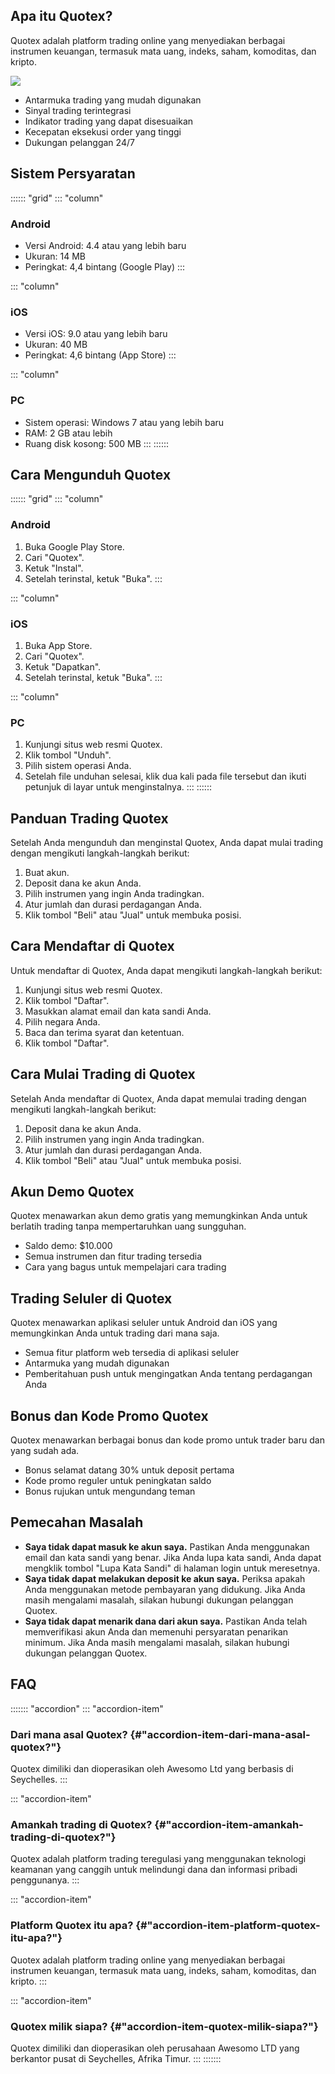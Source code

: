 ## Apa itu Quotex?

Quotex adalah platform trading online yang menyediakan berbagai
instrumen keuangan, termasuk mata uang, indeks, saham, komoditas, dan
kripto.

[![](https://static.quotex.io/files/12_en/300_250.jpg)](https://traff.sbs/brokerqxlid)

-   Antarmuka trading yang mudah digunakan
-   Sinyal trading terintegrasi
-   Indikator trading yang dapat disesuaikan
-   Kecepatan eksekusi order yang tinggi
-   Dukungan pelanggan 24/7

## Sistem Persyaratan

:::::: \"grid\"
::: \"column\"
### Android

-   Versi Android: 4.4 atau yang lebih baru
-   Ukuran: 14 MB
-   Peringkat: 4,4 bintang (Google Play)
:::

::: \"column\"
### iOS

-   Versi iOS: 9.0 atau yang lebih baru
-   Ukuran: 40 MB
-   Peringkat: 4,6 bintang (App Store)
:::

::: \"column\"
### PC

-   Sistem operasi: Windows 7 atau yang lebih baru
-   RAM: 2 GB atau lebih
-   Ruang disk kosong: 500 MB
:::
::::::

## Cara Mengunduh Quotex

:::::: \"grid\"
::: \"column\"
### Android

1.  Buka Google Play Store.
2.  Cari "Quotex".
3.  Ketuk "Instal".
4.  Setelah terinstal, ketuk "Buka".
:::

::: \"column\"
### iOS

1.  Buka App Store.
2.  Cari "Quotex".
3.  Ketuk "Dapatkan".
4.  Setelah terinstal, ketuk "Buka".
:::

::: \"column\"
### PC

1.  Kunjungi situs web resmi Quotex.
2.  Klik tombol "Unduh".
3.  Pilih sistem operasi Anda.
4.  Setelah file unduhan selesai, klik dua kali pada file tersebut dan
    ikuti petunjuk di layar untuk menginstalnya.
:::
::::::

## Panduan Trading Quotex

Setelah Anda mengunduh dan menginstal Quotex, Anda dapat mulai trading
dengan mengikuti langkah-langkah berikut:

1.  Buat akun.
2.  Deposit dana ke akun Anda.
3.  Pilih instrumen yang ingin Anda tradingkan.
4.  Atur jumlah dan durasi perdagangan Anda.
5.  Klik tombol "Beli" atau "Jual" untuk membuka posisi.

## Cara Mendaftar di Quotex

Untuk mendaftar di Quotex, Anda dapat mengikuti langkah-langkah berikut:

1.  Kunjungi situs web resmi Quotex.
2.  Klik tombol "Daftar".
3.  Masukkan alamat email dan kata sandi Anda.
4.  Pilih negara Anda.
5.  Baca dan terima syarat dan ketentuan.
6.  Klik tombol "Daftar".

## Cara Mulai Trading di Quotex

Setelah Anda mendaftar di Quotex, Anda dapat memulai trading dengan
mengikuti langkah-langkah berikut:

1.  Deposit dana ke akun Anda.
2.  Pilih instrumen yang ingin Anda tradingkan.
3.  Atur jumlah dan durasi perdagangan Anda.
4.  Klik tombol "Beli" atau "Jual" untuk membuka posisi.

## Akun Demo Quotex

Quotex menawarkan akun demo gratis yang memungkinkan Anda untuk berlatih
trading tanpa mempertaruhkan uang sungguhan.

-   Saldo demo: \$10.000
-   Semua instrumen dan fitur trading tersedia
-   Cara yang bagus untuk mempelajari cara trading

## Trading Seluler di Quotex

Quotex menawarkan aplikasi seluler untuk Android dan iOS yang
memungkinkan Anda untuk trading dari mana saja.

-   Semua fitur platform web tersedia di aplikasi seluler
-   Antarmuka yang mudah digunakan
-   Pemberitahuan push untuk mengingatkan Anda tentang perdagangan Anda

## Bonus dan Kode Promo Quotex

Quotex menawarkan berbagai bonus dan kode promo untuk trader baru dan
yang sudah ada.

-   Bonus selamat datang 30% untuk deposit pertama
-   Kode promo reguler untuk peningkatan saldo
-   Bonus rujukan untuk mengundang teman

## Pemecahan Masalah

-   **Saya tidak dapat masuk ke akun saya.** Pastikan Anda menggunakan
    email dan kata sandi yang benar. Jika Anda lupa kata sandi, Anda
    dapat mengklik tombol "Lupa Kata Sandi" di halaman login untuk
    meresetnya.
-   **Saya tidak dapat melakukan deposit ke akun saya.** Periksa apakah
    Anda menggunakan metode pembayaran yang didukung. Jika Anda masih
    mengalami masalah, silakan hubungi dukungan pelanggan Quotex.
-   **Saya tidak dapat menarik dana dari akun saya.** Pastikan Anda
    telah memverifikasi akun Anda dan memenuhi persyaratan penarikan
    minimum. Jika Anda masih mengalami masalah, silakan hubungi dukungan
    pelanggan Quotex.

## FAQ

::::::: \"accordion\"
::: \"accordion-item\"
### Dari mana asal Quotex? {#"accordion-item-dari-mana-asal-quotex?"}

Quotex dimiliki dan dioperasikan oleh Awesomo Ltd yang berbasis di
Seychelles.
:::

::: \"accordion-item\"
### Amankah trading di Quotex? {#"accordion-item-amankah-trading-di-quotex?"}

Quotex adalah platform trading teregulasi yang menggunakan teknologi
keamanan yang canggih untuk melindungi dana dan informasi pribadi
penggunanya.
:::

::: \"accordion-item\"
### Platform Quotex itu apa? {#"accordion-item-platform-quotex-itu-apa?"}

Quotex adalah platform trading online yang menyediakan berbagai
instrumen keuangan, termasuk mata uang, indeks, saham, komoditas, dan
kripto.
:::

::: \"accordion-item\"
### Quotex milik siapa? {#"accordion-item-quotex-milik-siapa?"}

Quotex dimiliki dan dioperasikan oleh perusahaan Awesomo LTD yang
berkantor pusat di Seychelles, Afrika Timur.
:::
:::::::

